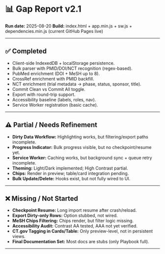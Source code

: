 # 📊 Gap Report v2.1

**Run date:** 2025-08-20
**Build:** index.html + app.min.js + sw\.js + dependencies.min.js (current GitHub Pages live)

---

## ✅ Completed

* Client-side IndexedDB + localStorage persistence.
* Bulk parser with PMID/DOI/NCT recognition (regex-based).
* PubMed enrichment (DOI + MeSH up to 8).
* CrossRef enrichment with PMID backfill.
* NCT enrichment (trial metadata → phase, status, sponsor, title).
* Commit Clean vs Commit All toggle.
* Export with round-trip support.
* Accessibility baseline (labels, roles, nav).
* Service Worker registration (basic cache).

---

## ⚠️ Partial / Needs Refinement

* **Dirty Data Workflow:** Highlighting works, but filtering/export paths incomplete.
* **Progress Indicator:** Bulk progress visible, but no checkpoint/resume yet.
* **Service Worker:** Caching works, but background sync + queue retry incomplete.
* **Theming:** Light/Dark implemented; High Contrast partial.
* **Chips:** Render in preview; table/card integration pending.
* **Bulk Update/Delete:** Hooks exist, but not fully wired to UI.

---

## ❌ Missing / Not Started

* **Checkpoint Resume:** Long import resume after crash/reload.
* **Export Dirty-only Rows:** Option stubbed, not wired.
* **MeSH Chips Filtering:** Chips render, but filter logic missing.
* **Accessibility Audit:** Contrast AA tested, AAA not yet verified.
* **CT.gov Tagging in Cards/Table:** Only preview-level, not in persistent views.
* **Final Documentation Set:** Most docs are stubs (only Playbook full).

---
